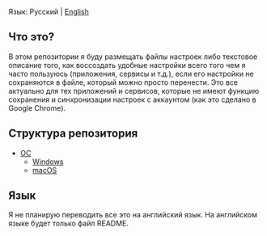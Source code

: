 Язык: Русский | [English](README.md)

## Что это?

В этом репозитории я буду размещать файлы настроек либо текстовое описание того, как воссоздать удобные настройки всего того чем я часто пользуюсь (приложения, сервисы и т.д.), если его настройки не сохраняются в файле, который можно просто перенести. Это все актуально для тех приложений и сервисов, которые не имеют функцию сохранения и синхронизации настроек с аккаунтом (как это сделано в Google Chrome).

## Структура репозитория

- [ОС](./OSes/README.md)
  - [Windows](./OSes/Windows/README.md)
  - [macOS](./OSes/macOS/README.md)

## Язык

Я не планирую переводить все это на английский язык. На английском языке будет только файл README.

